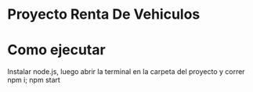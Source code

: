 # Proyecto Renta De Vehiculos

# Como ejecutar

Instalar node.js, luego abrir la terminal en la carpeta del proyecto y correr npm i; npm start

